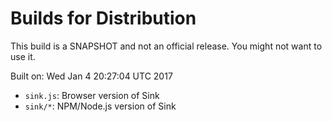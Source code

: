 # Builds for Distribution

This build is a SNAPSHOT and not an official release.  You might not want to use it.

Built on: Wed Jan  4 20:27:04 UTC 2017

* `sink.js`: Browser version of Sink
* `sink/*`: NPM/Node.js version of Sink
